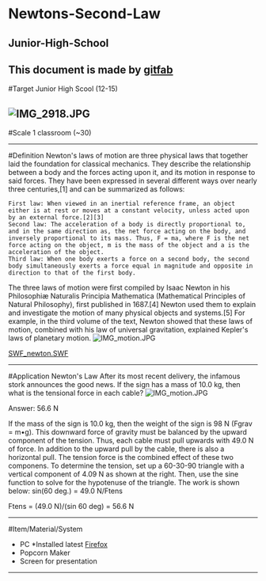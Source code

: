 # Newtons-Second-Law
## Junior-High-School
This document is made by [gitfab](http://gitfab.org)
---
#Target
Junior High Scool (12-15)


![IMG_2918.JPG](http://hyperphysics.phy-astr.gsu.edu/hbase/imgmec/fmaill.gif)
---
#Scale
1 classroom (~30)

---
#Definition
Newton's laws of motion are three physical laws that together laid the foundation for classical mechanics. They describe the relationship between a body and the forces acting upon it, and its motion in response to said forces. They have been expressed in several different ways over nearly three centuries,[1] and can be summarized as follows:

    First law: When viewed in an inertial reference frame, an object either is at rest or moves at a constant velocity, unless acted upon by an external force.[2][3]
    Second law: The acceleration of a body is directly proportional to, and in the same direction as, the net force acting on the body, and inversely proportional to its mass. Thus, F = ma, where F is the net force acting on the object, m is the mass of the object and a is the acceleration of the object.
    Third law: When one body exerts a force on a second body, the second body simultaneously exerts a force equal in magnitude and opposite in direction to that of the first body.

The three laws of motion were first compiled by Isaac Newton in his Philosophiæ Naturalis Principia Mathematica (Mathematical Principles of Natural Philosophy), first published in 1687.[4] Newton used them to explain and investigate the motion of many physical objects and systems.[5] For example, in the third volume of the text, Newton showed that these laws of motion, combined with his law of universal gravitation, explained Kepler's laws of planetary motion.
![IMG_motion.JPG](http://hyperphysics.phy-astr.gsu.edu/hbase/imgmec/newt2.gif)

[SWF_newton.SWF](http://w3.shorecrest.org/~Lisa_Peck/Physics/syllabus/mechanics/newtonlaws/Ch5_2nd_law/ch5_hewitt/Source_Files/04_09_Hewitt_IF.swf)

---
#Application Newton's Law
After its most recent delivery, the infamous stork announces the good news. If the sign has a mass of 10.0 kg, then what is the tensional force in each cable?
![IMG_motion.JPG](http://www.physicsclassroom.com/reviews/F2D/q24.gif)

Answer: 56.6 N

If the mass of the sign is 10.0 kg, then the weight of the sign is 98 N (Fgrav = m•g). This downward force of gravity must be balanced by the upward component of the tension. Thus, each cable must pull upwards with 49.0 N of force. In addition to the upward pull by the cable, there is also a horizontal pull. The tension force is the combined effect of these two componens. To determine the tension, set up a 60-30-90 triangle with a vertical component of 4.09 N as shown at the right. Then, use the sine function to solve for the hypotenuse of the triangle. The work is shown below:
sin(60 deg.) = 49.0 N/Ftens

Ftens = (49.0 N)/(sin 60 deg) = 56.6 N

---
#Item/Material/System
* PC *Installed latest [Firefox](http://www.mozilla.org/en-US/firefox/)
* Popcorn Maker
* Screen for presentation
---
